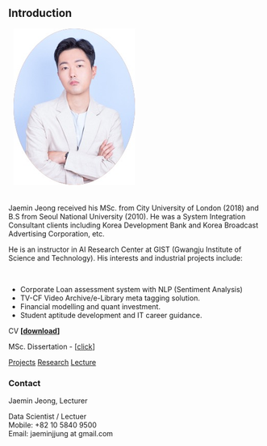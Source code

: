 ## Introduction


<div id="wrapper">
    <div class="twoColumn">
         <img src="https://raw.githubusercontent.com/dscoool/dscoool.github.io/main/jmjung_portrait.jpeg" alt="" class="wp-image-23" style="padding-left: 10px; padding-bottom: 20px;"/>
    </div>
    <div class="twoColumn">
         <p>Jaemin Jeong received his MSc. from City University of London (2018) and B.S from Seoul National University (2010). He was a System Integration Consultant clients including Korea Development Bank and Korea Broadcast Advertising Corporation, etc.</p>

<p>He is an instructor in AI Research Center at GIST (Gwangju Institute of Science and Technology). His  interests and industrial projects include:</p>
<br/>
<ul>
  <li>Corporate Loan assessment system with NLP (Sentiment Analysis)</li>
  <li>TV-CF Video Archive/e-Library meta tagging solution.</li>
  <li>Financial modelling and quant investment.</li>
  <li>Student aptitude development and IT career guidance.</li>
</ul>
    </div>
</div>


CV <strong>[</strong><strong><a rel="noreferrer noopener" href="https://github.com/dscoool/dscoool.github.io/raw/800ae1022fdfed00fc9a54bb35506215b8f353b2/assets/docs/CV_JAEMIN_JEONG_Instructor.pdf" target="_blank">download</a>]</strong>

MSc. Dissertation - <TV Show rating prediction by Machine Learning Methods with quantisation of the review> [<a href="https://github.com/dscoool/dscoool.github.io/raw/main/assets/docs/TV%20Show%20Rating%20Prediction%20with%20Machine%20Learning%20methods%20with%20quantisation%20of%20the%20review%20(2017)%20-%20Jaemin%20Jeong%20-%20City%2C%20University%20of%20London%20(3).pdf">click</a>]

<a href="http://raw.githubusercontent.com/dscoool/dscoool.github.io/main/projects.md">Projects</a>
<a href="https://raw.githubusercontent.com/dscoool/dscoool.github.io/main/research.md">Research</a>
<a href="https://raw.githubusercontent.com/dscoool/dscoool.github.io/main/lecture.md">Lecture</a> 
    
### Contact 
<!-- wp:paragraph -->
<p>Jaemin Jeong, Lecturer</p>
<!-- /wp:paragraph -->

<!-- wp:paragraph -->
<p>Data Scientist / Lectuer<br>Mobile: +82 10 5840 9500<br>Email: jaeminjjung at gmail.com</p>
<!-- /wp:paragraph -->
  
  
  
  
